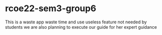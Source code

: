 # rcoe22-sem3-group6
This is a waste app waste time and use useless feature not needed by students we are also planning to execute our guide for her expert guidance
